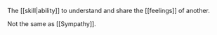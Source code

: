 The [[skill|ability]] to understand and share the [[feelings]] of another.

Not the same as [[Sympathy]].
